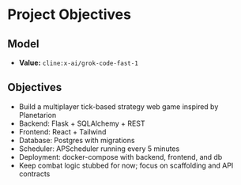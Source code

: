 # Project Objectives

## Model
- **Value:** `cline:x-ai/grok-code-fast-1`

## Objectives
- Build a multiplayer tick-based strategy web game inspired by Planetarion
- Backend: Flask + SQLAlchemy + REST
- Frontend: React + Tailwind
- Database: Postgres with migrations
- Scheduler: APScheduler running every 5 minutes
- Deployment: docker-compose with backend, frontend, and db
- Keep combat logic stubbed for now; focus on scaffolding and API contracts

